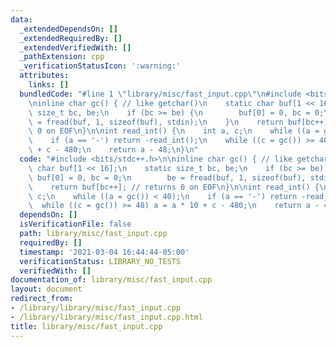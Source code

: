 ```yaml
---
data:
  _extendedDependsOn: []
  _extendedRequiredBy: []
  _extendedVerifiedWith: []
  _pathExtension: cpp
  _verificationStatusIcon: ':warning:'
  attributes:
    links: []
  bundledCode: "#line 1 \"library/misc/fast_input.cpp\"\n#include <bits/stdc++.h>\n\
    \ninline char gc() { // like getchar()\n    static char buf[1 << 16];\n    static\
    \ size_t bc, be;\n    if (bc >= be) {\n        buf[0] = 0, bc = 0;\n        be\
    \ = fread(buf, 1, sizeof(buf), stdin);\n    }\n    return buf[bc++]; // returns\
    \ 0 on EOF\n}\n\nint read_int() {\n    int a, c;\n    while ((a = gc()) < 40);\n\
    \    if (a == '-') return -read_int();\n    while ((c = gc()) >= 48) a = a * 10\
    \ + c - 480;\n    return a - 48;\n}\n"
  code: "#include <bits/stdc++.h>\n\ninline char gc() { // like getchar()\n    static\
    \ char buf[1 << 16];\n    static size_t bc, be;\n    if (bc >= be) {\n       \
    \ buf[0] = 0, bc = 0;\n        be = fread(buf, 1, sizeof(buf), stdin);\n    }\n\
    \    return buf[bc++]; // returns 0 on EOF\n}\n\nint read_int() {\n    int a,\
    \ c;\n    while ((a = gc()) < 40);\n    if (a == '-') return -read_int();\n  \
    \  while ((c = gc()) >= 48) a = a * 10 + c - 480;\n    return a - 48;\n}"
  dependsOn: []
  isVerificationFile: false
  path: library/misc/fast_input.cpp
  requiredBy: []
  timestamp: '2021-03-04 16:44:44-05:00'
  verificationStatus: LIBRARY_NO_TESTS
  verifiedWith: []
documentation_of: library/misc/fast_input.cpp
layout: document
redirect_from:
- /library/library/misc/fast_input.cpp
- /library/library/misc/fast_input.cpp.html
title: library/misc/fast_input.cpp
---
```

